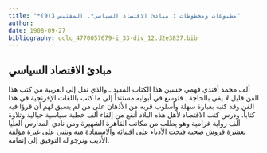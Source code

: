 ```yaml
---
title: "*مطبوعات ومخطوطات : مبادئ الاقتصاد السياسي*. المقتبس 3(9)"
author: 
date: 1908-09-27
bibliography: oclc_4770057679-i_33-div_12.d2e3837.bib
---
```




##  مبادئ الاقتصاد السياسي 


  ألف  محمد أفندي فهمي حسين هذا الكتاب المفيد ـ والذي نقل إلى العربية من كتب هذا الفن قليل لا يفي بالحاجة ـ فتوسع في أبوابه مستنداً إلى ما كتب باللغات الإفرنجية في هذا الفن وقد كتبه بعبارة سهلة وأسلوب قربه من الأذهان على من لم يسبق لهم أن قرؤا فيه كتاباً. ودرس كتب الاقتصاد لأهل هذه البلاد أنفع من إلقاء  ألف  خطبة سياسية خيالية وتلاوة  ألف  رواية غرامية وهو يطلب من مكاتب القاهرة الشهيرة ومن نادي المدارس العليا بعشرة قروش صحية فنحث الأدباء على اقتنائه والاستفادة منه ونثني على غيرة مؤلفه الأديب ونرجو له التوفيق إلى إتمامه. 
